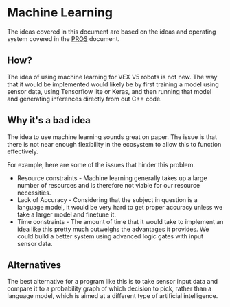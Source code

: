 # Machine Learning

The ideas covered in this document are based on the ideas and operating system covered in the [PROS](./pros.md) document.

## How?

The idea of using machine learning for VEX V5 robots is not new. The way that it would be implemented would likely be by first training a model using sensor data, using Tensorflow lite or Keras, and then running that model and generating inferences directly from out C++ code.

## Why it's a bad idea

The idea to use machine learning sounds great on paper. The issue is that there is not near enough flexibility in the ecosystem to allow this to function effectively.

For example, here are some of the issues that hinder this problem.

- Resource constraints - Machine learning generally takes up a large number of resources and is therefore not viable for our resource necessities.
- Lack of Accuracy - Considering that the subject in question is a language model, it would be very hard to get proper accuracy unless we take a larger model and finetune it.
- Time constraints - The amount of time that it would take to implement an idea like this pretty much outweighs the advantages it provides. We could build a better system using advanced logic gates with input sensor data.


## Alternatives
The best alternative for a program like this is to take sensor input data and compare it to a probability graph of which decision to pick, rather than a language model, which is aimed at a different type of artificial intelligence.